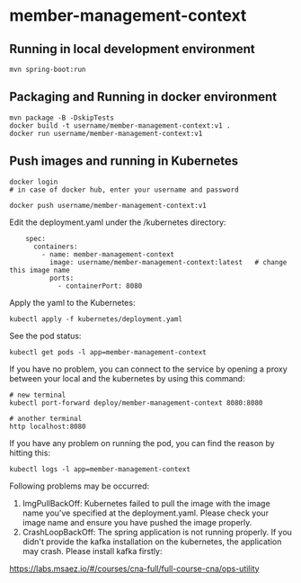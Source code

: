 # member-management-context

## Running in local development environment

```
mvn spring-boot:run
```

## Packaging and Running in docker environment

```
mvn package -B -DskipTests
docker build -t username/member-management-context:v1 .
docker run username/member-management-context:v1
```

## Push images and running in Kubernetes

```
docker login 
# in case of docker hub, enter your username and password

docker push username/member-management-context:v1
```

Edit the deployment.yaml under the /kubernetes directory:
```
    spec:
      containers:
        - name: member-management-context
          image: username/member-management-context:latest   # change this image name
          ports:
            - containerPort: 8080

```

Apply the yaml to the Kubernetes:
```
kubectl apply -f kubernetes/deployment.yaml
```

See the pod status:
```
kubectl get pods -l app=member-management-context
```

If you have no problem, you can connect to the service by opening a proxy between your local and the kubernetes by using this command:
```
# new terminal
kubectl port-forward deploy/member-management-context 8080:8080

# another terminal
http localhost:8080
```

If you have any problem on running the pod, you can find the reason by hitting this:
```
kubectl logs -l app=member-management-context
```

Following problems may be occurred:

1. ImgPullBackOff:  Kubernetes failed to pull the image with the image name you've specified at the deployment.yaml. Please check your image name and ensure you have pushed the image properly.
1. CrashLoopBackOff: The spring application is not running properly. If you didn't provide the kafka installation on the kubernetes, the application may crash. Please install kafka firstly:

https://labs.msaez.io/#/courses/cna-full/full-course-cna/ops-utility

